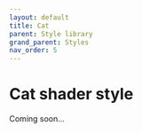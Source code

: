 ```yaml
---
layout: default
title: Cat
parent: Style library
grand_parent: Styles
nav_order: 5
---
```


# Cat shader style

<i class="fas fa-construction"></i> Coming soon...
